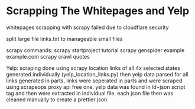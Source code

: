 # Scrapping The Whitepages and Yelp

whitepages scrapping with scrapy failed due to cloudflare security

split large file links.txt to manageable small files

scrapy commands:
scrapy startproject tutorial
scrapy genspider example example.com
scrapy crawl quotes

Yelp:
scraping done using scrapy
location links of all 4x selected states generated individually (yelp_location_links.py)
then yelp data parsed for all links generated in parts, links were seperated in parts and were scraped using scrapeops proxy api free one.
yelp data was found in ld+json script tag and then were extracted in individual file. each json file then was cleaned manually to create a prettier json.
